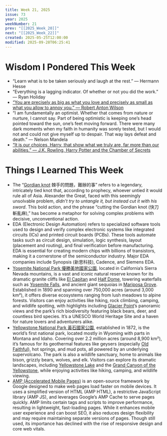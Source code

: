 ```yaml
---
title: Week 21, 2025
issue: 73
year: 2025
weekNumber: 21
prev: "[[2025_Week_20]]"
next: "[[2025_Week_22]]"
created: 2025-05-25T12:00:00
modified: 2025-09-28T06:25:41
---
```


# Wisdom I Pondered This Week

* “Learn what is to be taken seriously and laugh at the rest.” — Hermann Hesse
* “Everything is a lagging indicator. Of whether or not you did the work.” — Ryan Holiday
* [“You are precisely as big as what you love and precisely as small as what you allow to annoy you.” — Robert Anton Wilson](https://www.goodreads.com/quotes/631416-you-are-precisely-as-big-as-what-you-love-and)
* “I am fundamentally an optimist. Whether that comes from nature or nurture, I cannot say. Part of being optimistic is keeping one’s head pointed toward the sun, one’s feet moving forward. There were many dark moments when my faith in humanity was sorely tested, but I would not and could not give myself up to despair. That way lays defeat and death.” — Nelson Mandela
* [“It is our choices, Harry, that show what we truly are, far more than our abilities.” ― J.K. Rowling, Harry Potter and the Chamber of Secrets](https://www.goodreads.com/quotes/12415-it-is-our-choices-harry-that-show-what-we-truly)

# Things I Learned This Week

* The “[Gordian knot](https://dictionary.cambridge.org/zhs/%E8%AF%8D%E5%85%B8/%E8%8B%B1%E8%AF%AD-%E6%B1%89%E8%AF%AD-%E7%B9%81%E4%BD%93/gordian-knot) 棘手的問題，難辦的事” refers to a legendary, intricately tied knot that, according to prophecy, whoever untied it would rule all of Asia. Alexander the Great, faced with this seemingly unsolvable problem, _didn’t try to untangle it, but instead cut it with his sword_. This bold action, and the phrase “cutting the Gordian knot (快刀斬亂麻),” has become a metaphor for solving complex problems with decisive, unconventional action.
* EDA (Electronic Design Automation) refers to specialized software tools used to design and verify complex electronic systems like integrated circuits (ICs) and printed circuit boards (PCBs). These tools automate tasks such as circuit design, simulation, logic synthesis, layout (placement and routing), and final verification before manufacturing. EDA is essential for creating modern chips with billions of transistors, making it a cornerstone of the semiconductor industry. Major EDA companies include Synopsis (新思科技), Cadence, and Siemens EDA.
* [Yosemite National Park 優勝美地國家公園](https://www.google.com/maps?q=Yosemite+National+Park), located in California’s Sierra Nevada mountains, is a vast and iconic natural reserve known for its dramatic granite cliffs like [El Capitan](https://www.google.com/maps?q=El+Capitan) and [Half Dome](https://www.google.com/maps?q=Half+Dome), towering waterfalls such as [Yosemite Falls](https://www.google.com/maps?q=Yosemite+Falls), and ancient giant sequoias in [Mariposa Grove](https://www.google.com/maps?q=Mariposa+Grove). Established in 1890 and spanning over 750,000 acres (around 3,000 km²), it offers diverse ecosystems ranging from lush meadows to alpine forests. Visitors can enjoy activities like hiking, rock climbing, camping, and wildlife spotting, with highlights including [Glacier Point](https://www.google.com/maps?q=Glacier+Point)’s panoramic views and the park’s rich biodiversity featuring black bears, deer, and countless bird species. It’s a UNESCO World Heritage Site and a haven for nature lovers and adventurers alike.
* [Yellowstone National Park 黃石國家公園](https://www.google.com/maps?q=Yellowstone+National+Park), established in 1872, is the world’s first national park, located mostly in Wyoming with parts in Montana and Idaho. Covering over 2.2 million acres (around 8,900 km²), it’s famous for its geothermal features like geysers (especially [Old Faithful](https://www.google.com/maps?q=Old+Faithful)), hot springs, and mud pots, all powered by an underlying supervolcano. The park is also a wildlife sanctuary, home to animals like bison, grizzly bears, wolves, and elk. Visitors can explore its dramatic landscapes, including [Yellowstone Lake](https://www.google.com/maps?q=Yellowstone+Lake) and the [Grand Canyon of the Yellowstone](https://www.google.com/maps?q=Grand+Canyon+of+the+Yellowstone), while enjoying activities like hiking, camping, and wildlife viewing.
* [AMP (Accelerated Mobile Pages)](https://www.reddit.com/r/explainlikeimfive/comments/ecrzvp/eli5_what_are_amp_pages_and_whats_bad_about_them) is an open-source framework by Google designed to make web pages load faster on mobile devices. It uses a simplified version of HTML (AMP HTML), a restrictive JavaScript library (AMP JS), and leverages Google’s AMP Cache to serve pages quickly. AMP limits certain tags and scripts to improve performance, resulting in lightweight, fast-loading pages. While it enhances mobile user experience and can boost SEO, it also reduces design flexibility and may require maintaining separate versions of pages. Though still used, its importance has declined with the rise of responsive design and core web vitals.
